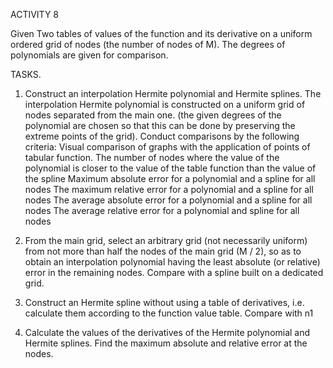 ACTIVITY 8

Given
Two tables of values ​​of the function and its derivative on a uniform ordered grid of nodes (the number of nodes of M). The degrees of polynomials are given for comparison.

TASKS.
1. Construct an interpolation Hermite polynomial and Hermite splines. The interpolation Hermite polynomial is constructed on a uniform grid of nodes separated from the main one. (the given degrees of the polynomial are chosen so that this can be done by preserving the extreme points of the grid).
Conduct comparisons by the following criteria:
Visual comparison of graphs with the application of points of tabular function.
The number of nodes where the value of the polynomial is closer to the value of the table function than the value of the spline
Maximum absolute error for a polynomial and a spline for all nodes
The maximum relative error for a polynomial and a spline for all nodes
The average absolute error for a polynomial and a spline for all nodes
The average relative error for a polynomial and spline for all nodes

2. From the main grid, select an arbitrary grid (not necessarily uniform) from not more than half the nodes of the main grid (M / 2), so as to obtain an interpolation polynomial having the least absolute (or relative) error in the remaining nodes. Compare with a spline built on a dedicated grid.
3. Construct an Hermite spline without using a table of derivatives, i.e. calculate them according to the function value table. Compare with n1
4. Calculate the values ​​of the derivatives of the Hermite polynomial and Hermite splines. Find the maximum absolute and relative error at the nodes.

